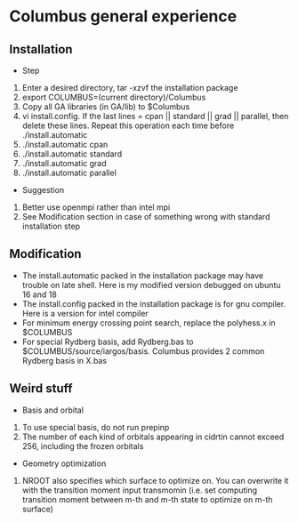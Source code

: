 # Columbus general experience

## Installation

* Step
1. Enter a desired directory, tar -xzvf the installation package
2. export COLUMBUS=(current directory)/Columbus
3. Copy all GA libraries (in GA/lib) to $Columbus
4. vi install.config. If the last lines = cpan || standard || grad || parallel, then delete these lines. Repeat this operation each time before ./install.automatic
5. ./install.automatic cpan
6. ./install.automatic standard
7. ./install.automatic grad
8. ./install.automatic parallel

* Suggestion
1. Better use openmpi rather than intel mpi
2. See Modification section in case of something wrong with standard installation step

## Modification
* The install.automatic packed in the installation package may have trouble on late shell. Here is my modified version debugged on ubuntu 16 and 18
* The install.config packed in the installation package is for gnu compiler. Here is a version for intel compiler
* For minimum energy crossing point search, replace the polyhess.x in $COLUMBUS
* For special Rydberg basis, add Rydberg.bas to $COLUMBUS/source/iargos/basis. Columbus provides 2 common Rydberg basis in X.bas

## Weird stuff

* Basis and orbital
1. To use special basis, do not run prepinp
2. The number of each kind of orbitals appearing in cidrtin cannot exceed 256, including the frozen orbitals

* Geometry optimization
1. NROOT also specifies which surface to optimize on. You can overwrite it with the transition moment input transmomin (i.e. set computing transition moment between m-th and m-th state to optimize on m-th surface)